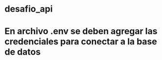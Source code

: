 # desafio_api

# En archivo .env se deben agregar las credenciales para conectar a la base de datos
